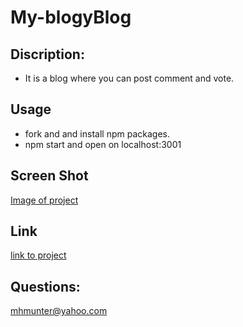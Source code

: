 # **My-blogyBlog**


## Discription: 
- It is a blog where you can post comment and vote.

## **Usage**
- fork and and install npm packages.
- npm start and open on localhost:3001


 ## **Screen Shot**
[Image of project](https://github.com/mhmunter/noteFactory/blob/main/noteFactoryPic.png)

## **Link**
[link to project](https://mighty-castle-61751.herokuapp.com/)

## **Questions:**
mhmunter@yahoo.com
